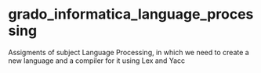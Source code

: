 # grado_informatica_language_processing
Assigments of subject Language Processing, in which we need to create a new language and a compiler for it using Lex and Yacc
